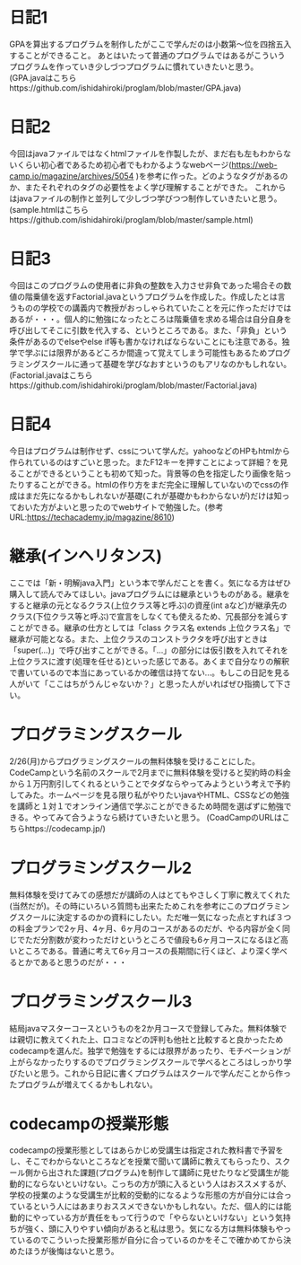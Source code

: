 # 日記1
GPAを算出するプログラムを制作したがここで学んだのは小数第～位を四捨五入することができること。
あとはいたって普通のプログラムではあるがこういうプログラムを作っていき少しづつプログラムに慣れていきたいと思う。
(GPA.javaはこちらhttps://github.com/ishidahiroki/proglam/blob/master/GPA.java)


# 日記2
今回はjavaファイルではなくhtmlファイルを作製したが、まだ右も左もわからないくらい初心者であるため初心者でもわかるようなwebページ(https://web-camp.io/magazine/archives/5054 )を参考に作った。どのようなタグがあるのか、またそれぞれのタグの必要性をよく学び理解することができた。
これからはjavaファイルの制作と並列して少しづつ学びつつ制作していきたいと思う。
(sample.htmlはこちらhttps://github.com/ishidahiroki/proglam/blob/master/sample.html)

# 日記3
今回はこのプログラムの使用者に非負の整数を入力させ非負であった場合その数値の階乗値を返すFactorial.javaというプログラムを作成した。作成したとは言うものの学校での講義内で教授がおっしゃられていたことを元に作っただけではあるが・・・。個人的に勉強になったところは階乗値を求める場合は自分自身を呼び出してそこに引数を代入する、というところである。また、「非負」という条件があるのでelseやelse if等も書かなければならないことにも注意である。独学で学ぶには限界があるどころか間違って覚えてしまう可能性もあるためプログラミングスクールに通って基礎を学びなおすというのもアリなのかもしれない。
(Factorial.javaはこちらhttps://github.com/ishidahiroki/proglam/blob/master/Factorial.java)

# 日記4
今日はプログラムは制作せず、cssについて学んだ。yahooなどのHPもhtmlから作られているのはすごいと思った。またF12キーを押すことによって詳細？を見ることができるということも初めて知った。背景等の色を指定したり画像を貼ったりすることができる。htmlの作り方をまだ完全に理解していないのでcssの作成はまだ先になるかもしれないが基礎(これが基礎かもわからないが)だけは知っておいた方がよいと思ったのでwebサイトで勉強した。(参考URL:https://techacademy.jp/magazine/8610)

# 継承(インヘリタンス)
ここでは「新・明解java入門」という本で学んだことを書く。気になる方はぜひ購入して読んでみてほしい。javaプログラムには継承というものがある。継承をすると継承の元となるクラス(上位クラス等と呼ぶ)の資産(int aなど)が継承先のクラス(下位クラス等と呼ぶ)で宣言をしなくても使えるため、冗長部分を減らすことができる。継承の仕方としては「class クラス名 extends 上位クラス名」で継承が可能となる。また、上位クラスのコンストラクタを呼び出すときは「super(...)」で呼び出すことができる。「...」の部分には仮引数を入れてそれを上位クラスに渡す(処理を任せる)といった感じである。あくまで自分なりの解釈で書いているので本当にあっているかの確信は持てない…。もしこの日記を見る人がいて「ここはちがうんじゃないか？」と思った人がいればぜひ指摘して下さい。

# プログラミングスクール
2/26(月)からプログラミングスクールの無料体験を受けることにした。CodeCampという名前のスクールで2月までに無料体験を受けると契約時の料金から１万円割引してくれるということでタダならやってみようという考えで予約してみた。ホームページを見る限り私がやりたいjavaやHTML、CSSなどの勉強を講師と１対１でオンライン通信で学ぶことができるため時間を選ばずに勉強できる。やってみて合うようなら続けていきたいと思う。
(CoadCampのURLはこちらhttps://codecamp.jp/)

# プログラミングスクール2
無料体験を受けてみての感想だが講師の人はとてもやさしく丁寧に教えてくれた(当然だが)。その時にいろいろ質問も出来たためこれを参考にこのプログラミングスクールに決定するのかの資料にしたい。ただ唯一気になった点とすれば３つの料金プランで2ヶ月、4ヶ月、6ヶ月のコースがあるのだが、やる内容が全く同じでただ分割数が変わっただけというところで値段も6ヶ月コースになるほど高いところである。普通に考えて6ヶ月コースの長期間に行くほど、より深く学べるとかであると思うのだが・・・

# プログラミングスクール3
結局javaマスターコースというものを2か月コースで登録してみた。無料体験では親切に教えてくれた上、口コミなどの評判も他社と比較すると良かったためcodecampを選んだ。独学で勉強をするには限界があったり、モチベーションが上がらなかったりするのでプログラミングスクールで学べるところはしっかり学びたいと思う。これから日記に書くプログラムはスクールで学んだことから作ったプログラムが増えてくるかもしれない。

# codecampの授業形態
codecampの授業形態としてはあらかじめ受講生は指定された教科書で予習をし、そこでわからないところなどを授業で聞いて講師に教えてもらったり、スクール側から出された課題(プログラム)を制作して講師に見せたりなど受講生が能動的にならないといけない。こっちの方が頭に入るという人はおススメするが、学校の授業のような受講生が比較的受動的になるような形態の方が自分には合っているという人にはあまりおススメできないかもしれない。ただ、個人的には能動的にやっている方が責任をもって行うので「やらないといけない」という気持ちが強く、頭に入りやすい傾向があると私は思う。気になる方は無料体験もやっているのでこういった授業形態が自分に合っているのかをそこで確かめてから決めたほうが後悔はないと思う。
